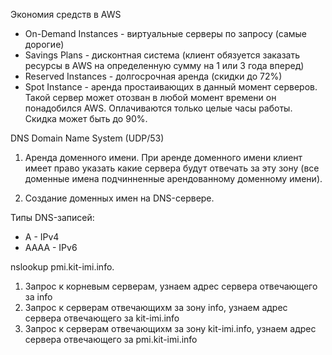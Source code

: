 Экономия средств в AWS

* On-Demand Instances - виртуальные серверы по запросу (самые дорогие)
* Savings Plans - дисконтная система (клиент обязуется заказать ресурсы в AWS
  на определенную сумму на 1 или 3 года вперед)
* Reserved Instances - долгосрочная аренда (скидки до 72%)
* Spot Instance - аренда простаивающих в данный момент серверов. Такой сервер
  может отозван в любой момент времени он понадобился AWS. Оплачиваются только
  целые часы работы. Скидка может быть до 90%.

DNS Domain Name System (UDP/53)

1. Аренда доменного имени. При аренде доменного имени клиент имеет право
   указать какие сервера будут отвечать за эту зону (все доменные имена
   подчинненные арендованному доменному имени).

2. Создание доменных имен на DNS-сервере.

Типы DNS-записей:

- A - IPv4
- AAAA - IPv6

nslookup pmi.kit-imi.info.

1. Запрос к корневым серверам, узнаем адрес сервера отвечающего за info
2. Запрос к серверам отвечающихм за зону info, узнаем адрес сервера отвечающего
   за kit-imi.info
3. Запрос к серверам отвечающихм за зону kit-imi.info, узнаем адрес сервера
   отвечающего за pmi.kit-imi.info
